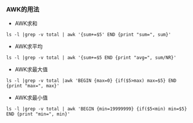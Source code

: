 ### AWK的用法


* AWK求和  
```
ls -l |grep -v total | awk '{sum+=$5' END {print "sum=", sum}'
```


* AWK求平均  
```
ls -l |grep -v total | awk '{sum+=$5 END {print "avg=", sum/NR}'
```


* AWK求最大值  
```
ls -l |grep -v total |awk 'BEGIN {max=0} {if($5>max) max=$5} END {print "max=", max}'
```


* AWK求最小值  
```
ls -l |grep -v total | awk 'BEGIN {min=19999999} {if($5<min) min=$5} END {print "min=", min}'
```



